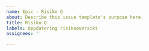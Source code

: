 ```yaml
---
name: Epic - Risiko Q
about: Describe this issue template's purpose here.
title: Risiko Q
labels: Oppdatering risikooversikt
assignees: ''

---
```



